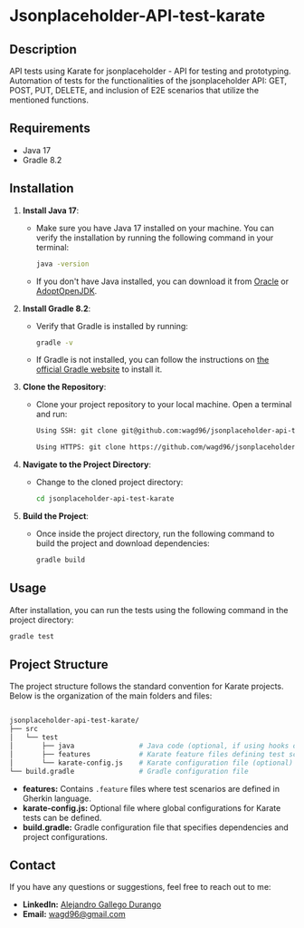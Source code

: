 # Jsonplaceholder-API-test-karate

## Description
API tests using Karate for jsonplaceholder - API for testing and prototyping. Automation of tests for the functionalities of the jsonplaceholder API: GET, POST, PUT, DELETE, and inclusion of E2E scenarios that utilize the mentioned functions.

## Requirements
- Java 17
- Gradle 8.2

## Installation
1. **Install Java 17**:
    - Make sure you have Java 17 installed on your machine. You can verify the installation by running the following command in your terminal:
      ```bash
      java -version
      ```
    - If you don't have Java installed, you can download it from [Oracle](https://www.oracle.com/java/technologies/javase-jdk17-downloads.html) or [AdoptOpenJDK](https://adoptopenjdk.net/).

2. **Install Gradle 8.2**:
    - Verify that Gradle is installed by running:
      ```bash
      gradle -v
      ```
    - If Gradle is not installed, you can follow the instructions on [the official Gradle website](https://gradle.org/install/) to install it.

3. **Clone the Repository**:
    - Clone your project repository to your local machine. Open a terminal and run:
      ```bash
      Using SSH: git clone git@github.com:wagd96/jsonplaceholder-api-test-karate.git 
      
      Using HTTPS: git clone https://github.com/wagd96/jsonplaceholder-api-test-karate.git
      ```

4. **Navigate to the Project Directory**:
    - Change to the cloned project directory:
      ```bash
      cd jsonplaceholder-api-test-karate
      ```

5. **Build the Project**:
    - Once inside the project directory, run the following command to build the project and download dependencies:
      ```bash
      gradle build
      ```

## Usage
After installation, you can run the tests using the following command in the project directory:

```bash
gradle test
```

## Project Structure

The project structure follows the standard convention for Karate projects. Below is the organization of the main folders and files:

```bash

jsonplaceholder-api-test-karate/
├── src
│   └── test
│       ├── java                # Java code (optional, if using hooks or Java configurations)
│       ├── features            # Karate feature files defining test scenarios
│       └── karate-config.js    # Karate configuration file (optional)
└── build.gradle                # Gradle configuration file
```
- **features:** Contains `.feature` files where test scenarios are defined in Gherkin language.
- **karate-config.js:** Optional file where global configurations for Karate tests can be defined.
- **build.gradle:** Gradle configuration file that specifies dependencies and project configurations.
## Contact

If you have any questions or suggestions, feel free to reach out to me:

- **LinkedIn:** [Alejandro Gallego Durango](https://www.linkedin.com/in/alejandro-gallego-durango/)
- **Email:** wagd96@gmail.com
